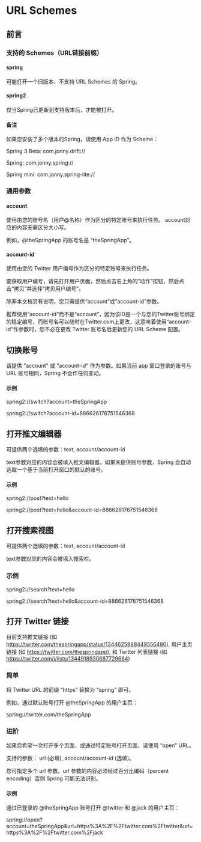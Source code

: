 
# URL Schemes

## 前言

### 支持的 Schemes（URL链接前缀）
#### spring
可能打开一个旧版本、不支持 URL Schemes 的 Spring。

#### spring2
仅当Spring已更新到支持版本后，才能被打开。

#### 备注
如果您安装了多个版本的Spring，请使用 App ID 作为 Scheme：

Spring 3 Beta: com.jonny.drift://

Spring: com.jonny.spring://

Spring mini: com.jonny.spring-lite://

### 通用参数
#### account
使用由您的账号名（用户@名称）作为区分的特定账号来执行任务。 account对应的内容无需区分大小写。

例如，@theSpringApp 的账号名是 “theSpringApp”。

#### account-id
使用由您的 Twitter 用户编号作为区分的特定账号来执行任务。 

要获取用户编号，请先打开用户页面，然后点击右上角的“动作”按钮，然后点击“拷贝”并选择“拷贝用户编号”。

除非本文档另有说明，您只需提供“account”或“account-id”参数。

推荐使用“account-id”而不是“account”，因为该ID是一个与您的Twitter账号绑定的稳定编号，而账号名可以随时在Twitter.com上更改，这意味着使用“account-id”作参数时，您不必在更改 Twitter 账号名后更新您的 URL Scheme 配置。

## 切换账号
请提供 "account" 或 "account-id" 作为参数。如果当前 app 窗口登录的账号与 URL 账号相同，Spring 不会作任何变动。

#### 示例
spring2://switch?account=theSpringApp

spring2://switch?account-id=886626176751546368

## 打开推文编辑器
可提供两个选填的参数：text, account/account-id

text参数对应的内容会被填入推文编辑器。如果未提供账号参数，Spring 会自动选取一个基于当前打开窗口的默认的账号。

#### 示例
spring2://post?text=hello

spring2://post?text=hello&account-id=886626176751546368

## 打开搜索视图
可提供两个选填的参数：text, account/account-id

text参数对应的内容会被填入搜索栏。

### 示例
spring2://search?text=hello

spring2://search?text=hello&account-id=886626176751546368

## 打开 Twitter 链接
目前支持推文链接 (如 https://twitter.com/thespringapp/status/1344625888449556480), 用户主页链接 (如 https://twitter.com/thespringapp), 和 Twitter 列表链接 (如 https://twitter.com/i/lists/1344918930687729664)

### 简单
将 Twitter URL 的前缀 “https” 替换为 “spring” 即可。

例如，通过默认账号打开 @theSpringApp 的用户主页：

spring://twitter.com/theSpringApp

### 进阶
如果您希望一次打开多个页面，或通过特定账号打开页面，请使用 “open” URL。

支持的参数： url (必填), account/account-id (选填)。

您可指定多个 url 参数。url 参数的内容必须经过百分比编码（percent encoding）否则 Spring 可能无法识别。

#### 示例
通过已登录的 @theSpringApp 账号打开 @twitter 和 @jack 的用户主页：

spring://open?account=theSpringApp&url=https%3A%2F%2Ftwitter.com%2Ftwitter&url=https%3A%2F%2Ftwitter.com%2Fjack
